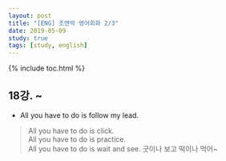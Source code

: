 ```yaml
---
layout: post
title: "[ENG] 조앤박 영어회화 2/3"
date: 2019-05-09
study: true
tags: [study, english]
---
```


{% include toc.html %}

## 18강.  ~
- All you have to do is follow my lead.

>All you have to do is click.<br>
>All you have to do is practice.<br>
>All you have to do is wait and see. 굿이나 보고 떡이나 먹어~
